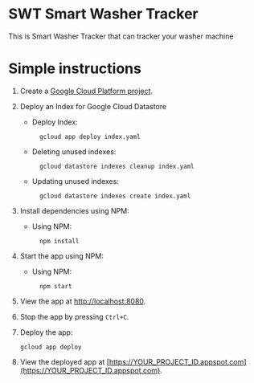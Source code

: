 # SWT Smart Washer Tracker

This is Smart Washer Tracker that can tracker your washer machine

# Simple instructions

1.  Create a [Google Cloud Platform project](https://console.cloud.google.com).

2.  Deploy an Index for Google Cloud Datastore
    
    * Deploy Index:

            gcloud app deploy index.yaml
	* Deleting unused indexes:

            gcloud datastore indexes cleanup index.yaml

	* Updating unused indexes:

            gcloud datastore indexes create index.yaml

3.  Install dependencies using NPM:

    * Using NPM:

            npm install

4.  Start the app using NPM:

    * Using NPM:

            npm start

5.  View the app at [http://localhost:8080](http://localhost:8080).

6.  Stop the app by pressing `Ctrl+C`.

7.  Deploy the app:

        gcloud app deploy

8.  View the deployed app at [https://YOUR_PROJECT_ID.appspot.com](https://YOUR_PROJECT_ID.appspot.com).
